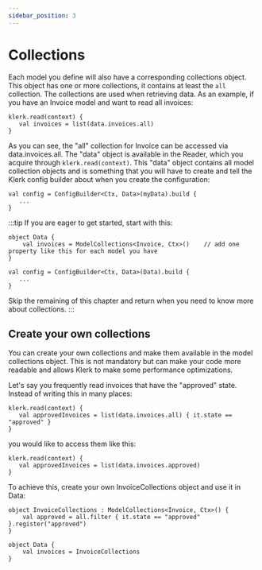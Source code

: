 ```yaml
---
sidebar_position: 3
---
```

# Collections

Each model you define will also have a corresponding collections object. This object has one or more collections, it
contains at least the `all` collection. The collections are used when retrieving data. As an example, if you have
an Invoice model and want to read all invoices:
```
klerk.read(context) { 
   val invoices = list(data.invoices.all) 
}
```

As you can see, the "all" collection for Invoice can be accessed via data.invoices.all. The "data" object is available
in the Reader, which you acquire through `klerk.read(context)`. This "data" object contains all model collection objects
and is something that you will have to create and tell the Klerk config builder about when you create the configuration:
```
val config = ConfigBuilder<Ctx, Data>(myData).build {
   ...
}
```

:::tip
If you are eager to get started, start with this:
```
object Data {
    val invoices = ModelCollections<Invoice, Ctx>()    // add one property like this for each model you have
}

val config = ConfigBuilder<Ctx, Data>(Data).build {
   ...
}
```
Skip the remaining of this chapter and return when you need to know more about collections.
:::

## Create your own collections

You can create your own collections and make them available in the model collections object. This is not mandatory but
can make your code more readable and allows Klerk to make some performance optimizations. 

Let's say you frequently read invoices that have the "approved" state. Instead of writing this in many places:
```
klerk.read(context) { 
   val approvedInvoices = list(data.invoices.all) { it.state == "approved" }
}
```
you would like to access them like this:
```
klerk.read(context) { 
   val approvedInvoices = list(data.invoices.approved)
}
```
To achieve this, create your own InvoiceCollections object and use it in Data: 

```
object InvoiceCollections : ModelCollections<Invoice, Ctx>() {
    val approved = all.filter { it.state == "approved" }.register("approved")
}

object Data {
    val invoices = InvoiceCollections
}
```

